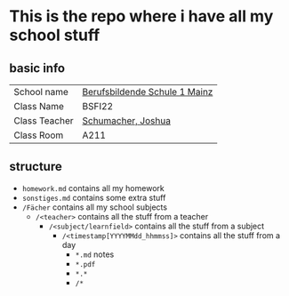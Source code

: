 # This is the repo where i have all my school stuff
## basic info
| | |
|-----|-----|
|School name|[Berufsbildende Schule 1 Mainz](https://bbs1-mainz.de)|
|Class Name|BSFI22|
|Class Teacher|[Schumacher, Joshua](https://github.com/JoshuaSchumacherGER)|
|Class Room|A211|


## structure
- `homework.md` contains all my homework
- `sonstiges.md` contains some extra stuff
- `/Fächer` contains all my school subjects
  - `/<teacher>` contains all the stuff from a teacher
    - `/<subject/learnfield>` contains all the stuff from a subject
      - `/<timestamp[YYYYMMdd_hhmmss]>` contains all the stuff from a day
        - `*.md` notes
        - `*.pdf`
        - `*.*`
        - `/*`